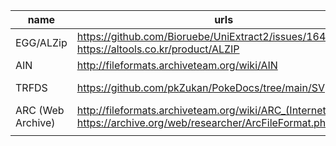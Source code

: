 | name      | urls        |sample| extractor(s)     |
|-----------|-------------|------|------------------|
| EGG/ALZip |https://github.com/Bioruebe/UniExtract2/issues/164<br>https://altools.co.kr/product/ALZIP|?|https://altools.co.kr/service/FAQ?no=262<br>http://kippler.com/win/unalz/|
|    AIN    |http://fileformats.archiveteam.org/wiki/AIN|https://sembiance.com/fileFormatSamples/archive/ain/|https://www.sac.sk/download/pack/ain232.exe|
|   TRFDS   |https://github.com/pkZukan/PokeDocs/tree/main/SV|Pokemon SV/ZA|https://github.com/pkZukan/gftool<br>https://github.com/psthrn42/SCVI_Extract|
|ARC (Web Archive)|http://fileformats.archiveteam.org/wiki/ARC_(Internet_Archive)<br>https://archive.org/web/researcher/ArcFileFormat.php|?|https://github.com/ikreymer/webarchiveplayer|
|           |             |      |                  |
